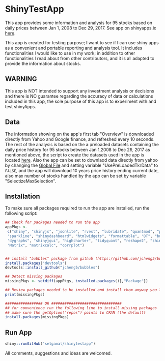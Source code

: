 # ShinyTestApp
This app provides some information and analysis for 95 stocks based on daily prices between Jan 1, 2008 to Dec 29, 2017. See app on shinyapps.io [here](https://selgamal.shinyapps.io/ShinyTestApp/).

This app is created for testing purpose; I want to see if I can use shiny apps as a convenient and portable reporting and analysis tool. It includes functionalities I would like to use in my work; in addition to other functionalities I read about from other contributors, and it is all adapted to provide the information about stocks. 

## **WARNING**
This app is NOT intended to support any investment analysis or decisions and there is NO guarantee regarding the accuracy of data or calculations included in this app, the sole purpose of this app is to experiment with and test shinyApps.

## **Data**
The information showing on the app's first tab  "Overview" is downloaded directly from Yahoo and Google finance, and refreshed every 10 seconds. The rest of the analysis is based on the a preloaded datasets containing the daily price history for 95 stocks between Jan 1,2008 to Dec 29, 2017 as mentioned above, the script to create the datasets used in the app is located [here](RDSs/ScriptToCreatePreloadedHistory.R). Also the app can be set to downlaod data directly from yahoo by changing the [Global File](Global/Global.R) and setting variable "UsePreLoadedTkrData" to `FALSE`, and the app will download 10 years price history ending current date,  also max number of stocks handled by the app can be set by variable "SelectizeMaxSelection".
 
 ## **Installation**
 To make sure all packages required to run the app are installed, run the following script:
 ```r
 ## Check for packages needed to run the app
appPkgs <- 
  c("shiny", "shinyjs", "jsonlite", "rvest", "lubridate", "quantmod", "plyr", "dplyr",
  "sparkline", "shinydashboard", "htmlwidgets", "formattable", "DT", "bubbles", 
  "dygraphs", "shinyjqui", "highcharter", "tidyquant", "reshape2", "shinyBS", "tseries",
  "Matrix", "matrixcalc", "corrplot")


## install "bubbles" package from github (https://github.com/jcheng5/bubbles)
install.packages("devtools")
devtools::install_github("jcheng5/bubbles")

## Detect missing packages
missingPkgs <- setdiff(appPkgs, installed.packages()[,"Package"])

## Review packages needed to be installed and install them anyway you like
print(missingPkgs)

################# OR ################################
## for convenience run the following line to install missing packages
## make sure the getOption("repos") points to CRAN (the default)
install.packages(missingPkgs)
 ```
 ## **Run App**
 ```r
 shiny::runGitHub("selgamal/shinytestapp")
 ```
 All comments, suggestions and ideas are welcomed.
